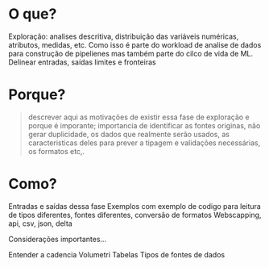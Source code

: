 # O que?
Exploração: analises descritiva, distribuição das variáveis numéricas, atributos, medidas, etc.
Como isso é parte do workload de analise de dados para construção de pipelienes mas também parte do cilco de vida de ML. Delinear entradas, saídas limites e fronteiras

# Porque?
> descrever aqui as motivações de existir essa fase de exploração e porque é imporante;  importancia de identificar as fontes originas, não gerar duplicidade, os dados que realmente serão usados,  as caracteristicas deles para prever a tipagem e validações necessárias, os formatos etc,.

# Como?
Entradas e saídas dessa fase
Exemplos com exemplo de codigo para leitura de tipos diferentes, fontes diferentes, conversão de formatos
Webscapping, api, csv, json, delta

Considerações importantes...

Entender a cadencia
Volumetri 
Tabelas
Tipos de fontes de dados


